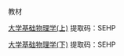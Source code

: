 教材

[大学基础物理学(上)](https://pan.baidu.com/s/1KLgCQ09q3OC2EpUI3c0JiQ) 提取码：SEHP 

[大学基础物理学(下)](https://pan.baidu.com/s/1loSOUmNQTT8OsT7R_F5tzQ) 提取码：SEHP 